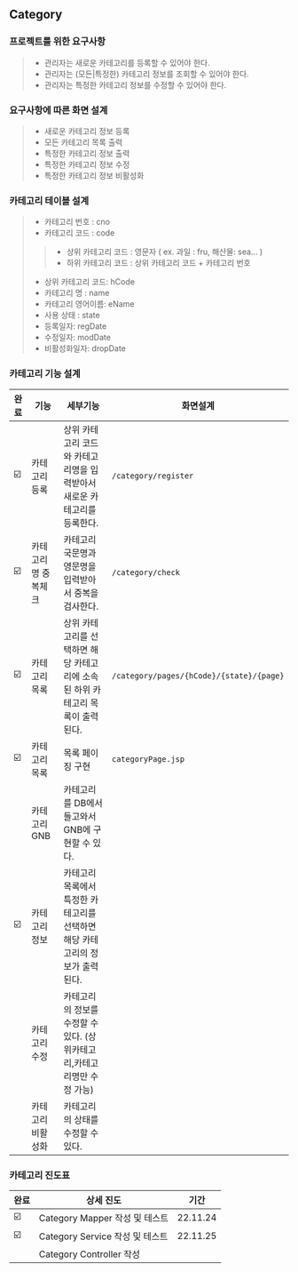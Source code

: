 ## Category

### 프로젝트를 위한 요구사항

> * 관리자는 새로운 카테고리를 등록할 수 있어야 한다.
> * 관리자는 (모든|특정한) 카테고리 정보를 조회할 수 있어야 한다.
> * 관리자는 특정한 카테고리 정보를 수정할 수 있어야 한다.

### 요구사항에 따른 화면 설계

> * 새로운 카테고리 정보 등록
> * 모든 카테고리 목록 출력
> * 특정한 카테고리 정보 출력
> * 특정한 카테고리 정보 수정
> * 특정한 카테고리 정보 비활성화

### 카테고리 테이블 설계

> * 카테고리 번호 : cno
> * 카테고리 코드 : code
> > * 상위 카테고리 코드 : 영문자 ( ex. 과일 : fru, 해산물: sea... )
> > * 하위 카테고리 코드 : 상위 카테고리 코드 + 카테고리 번호
>
> * 상위 카테고리 코드: hCode
> * 카테고리 명 : name
> * 카테고리 영어이름: eName
> * 사용 상태 : state
> * 등록일자: regDate
> * 수정일자: modDate
> * 비활성화일자: dropDate

### 카테고리 기능 설계

| 완료  |기능| 세부기능                                         | 화면설계                                     |
|-----|---|----------------------------------------------|------------------------------------------|
|☑️ |카테고리 등록| 상위 카테고리 코드와 카테고리명을 입력받아서 새로운 카테고리를 등록한다.     | `/category/register`                     |
|☑️|카테고리명 중복체크|카테고리 국문명과 영문명을 입력받아서 중복을 검사한다.| `/category/check`                        |
|☑️     |카테고리 목록| 상위 카테고리를 선택하면 해당 카테고리에 소속된 하위 카테고리 목록이 출력된다. | `/category/pages/{hCode}/{state}/{page}` |
|☑️ |카테고리 목록| 목록 페이징 구현                                    | `categoryPage.jsp`                       |
| |카테고리 GNB| 카테고리를 DB에서 들고와서 GNB에 구현할 수 있다.|                                          |
|☑️ |카테고리 정보| 카테고리 목록에서 특정한 카테고리를 선택하면 해당 카테고리의 정보가 출력된다.  |                                          |
| |카테고리 수정| 카테고리의 정보를 수정할 수 있다. (상위카테고리,카테고리명만 수정 가능)    |                                          |
| |카테고리 비활성화| 카테고리의 상태를 수정할 수 있다.                          |                                          |


### 카테고리 진도표
|완료|상세 진도| 기간       |
|---|--------|----------|
|☑️|Category Mapper 작성 및 테스트| 22.11.24 |
|☑️|Category Service 작성 및 테스트| 22.11.25 |
| |Category Controller 작성|          |